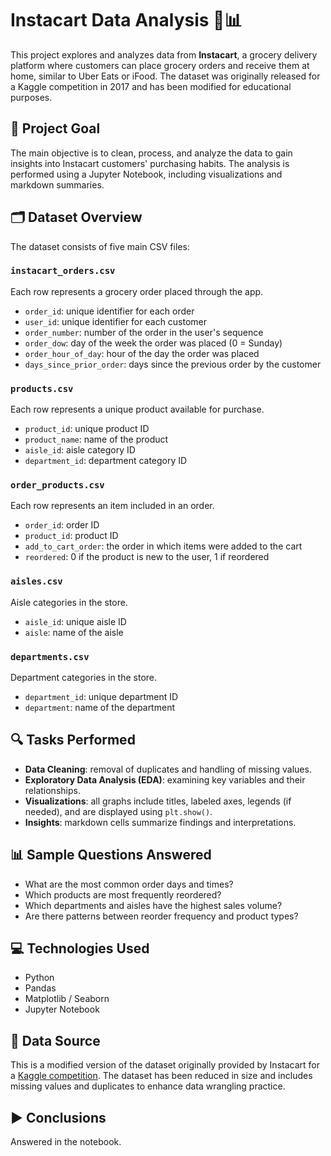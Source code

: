 # Instacart Data Analysis 🛒📊

This project explores and analyzes data from **Instacart**, a grocery delivery platform where customers can place grocery orders and receive them at home, similar to Uber Eats or iFood. The dataset was originally released for a Kaggle competition in 2017 and has been modified for educational purposes.

## 🧠 Project Goal

The main objective is to clean, process, and analyze the data to gain insights into Instacart customers' purchasing habits. The analysis is performed using a Jupyter Notebook, including visualizations and markdown summaries.

## 🗂️ Dataset Overview

The dataset consists of five main CSV files:

### `instacart_orders.csv`
Each row represents a grocery order placed through the app.
- `order_id`: unique identifier for each order
- `user_id`: unique identifier for each customer
- `order_number`: number of the order in the user's sequence
- `order_dow`: day of the week the order was placed (0 = Sunday)
- `order_hour_of_day`: hour of the day the order was placed
- `days_since_prior_order`: days since the previous order by the customer

### `products.csv`
Each row represents a unique product available for purchase.
- `product_id`: unique product ID
- `product_name`: name of the product
- `aisle_id`: aisle category ID
- `department_id`: department category ID

### `order_products.csv`
Each row represents an item included in an order.
- `order_id`: order ID
- `product_id`: product ID
- `add_to_cart_order`: the order in which items were added to the cart
- `reordered`: 0 if the product is new to the user, 1 if reordered

### `aisles.csv`
Aisle categories in the store.
- `aisle_id`: unique aisle ID
- `aisle`: name of the aisle

### `departments.csv`
Department categories in the store.
- `department_id`: unique department ID
- `department`: name of the department

## 🔍 Tasks Performed

- **Data Cleaning**: removal of duplicates and handling of missing values.
- **Exploratory Data Analysis (EDA)**: examining key variables and their relationships.
- **Visualizations**: all graphs include titles, labeled axes, legends (if needed), and are displayed using `plt.show()`.
- **Insights**: markdown cells summarize findings and interpretations.

## 📊 Sample Questions Answered

- What are the most common order days and times?
- Which products are most frequently reordered?
- Which departments and aisles have the highest sales volume?
- Are there patterns between reorder frequency and product types?

## 💻 Technologies Used

- Python
- Pandas
- Matplotlib / Seaborn
- Jupyter Notebook

## 📎 Data Source

This is a modified version of the dataset originally provided by Instacart for a [Kaggle competition](https://www.kaggle.com/competitions/instacart-market-basket-analysis). The dataset has been reduced in size and includes missing values and duplicates to enhance data wrangling practice.

## ▶️ Conclusions

Answered in the notebook.
